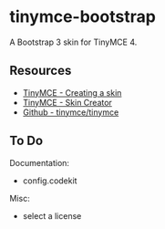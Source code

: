 tinymce-bootstrap
=================

A Bootstrap 3 skin for TinyMCE 4.

## Resources

- [TinyMCE - Creating a skin](http://www.tinymce.com/wiki.php/Tutorials:Creating_a_skin)
- [TinyMCE - Skin Creator](http://skin.tinymce.com/)
- [Github - tinymce/tinymce](https://github.com/tinymce/tinymce)

## To Do

Documentation:

- config.codekit

Misc:

- select a license
